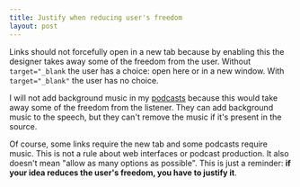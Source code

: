 ```yaml
---
title: Justify when reducing user's freedom
layout: post
---
```


Links should not forcefully open in a new tab because by enabling this the designer takes away some of the freedom from the user. Without `target="_blank` the user has a choice: open here or in a new window. With `target="_blank"` the user has no choice.

I will not add background music in my [podcasts](https://soundcloud.com/hexlet) because this would take away some of the freedom from the listener. They can add background music to the speech, but they can't remove the music if it's present in the source.

Of course, some links require the new tab and some podcasts require music. This is not a rule about web interfaces or podcast production. It also doesn't mean "allow as many options as possible". This is just a reminder: **if your idea reduces the user's freedom, you have to justify it**.
